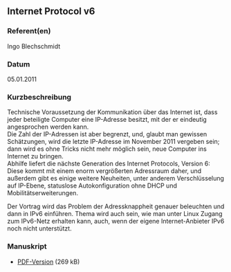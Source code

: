 
 
## Internet Protocol v6


### Referent(en)
 Ingo Blechschmidt

### Datum
 05.01.2011

### Kurzbeschreibung
 Technische Voraussetzung der Kommunikation über das Internet ist, 
dass jeder beteiligte Computer eine IP-Adresse besitzt, mit der er
eindeutig angesprochen werden kann.
<br>
Die Zahl der IP-Adressen ist aber begrenzt, und, glaubt man gewissen
Schätzungen, wird die letzte IP-Adresse im November 2011 vergeben
sein; dann wird es ohne Tricks nicht mehr möglich sein, neue
Computer ins Internet zu bringen.
<br>
Abhilfe liefert die nächste Generation des Internet Protocols,
Version 6: Diese kommt mit einem enorm vergrößerten Adressraum
daher, und außerdem gibt es einige weitere Neuheiten, unter anderem 
Verschlüsselung auf IP-Ebene, statuslose Autokonfiguration ohne DHCP
und Mobilitätserweiterungen.

Der Vortrag wird das Problem der Adressknappheit genauer beleuchten
und dann in IPv6 einführen. Thema wird auch sein, wie man unter
Linux Zugang zum IPv6-Netz erhalten kann, auch, wenn der eigene
Internet-Anbieter IPv6 noch nicht unterstützt.


### Manuskript

          
* [PDF-Version](/download/Vortraege/IPv6_2011.pdf) (269 kB)
                 
      
  


